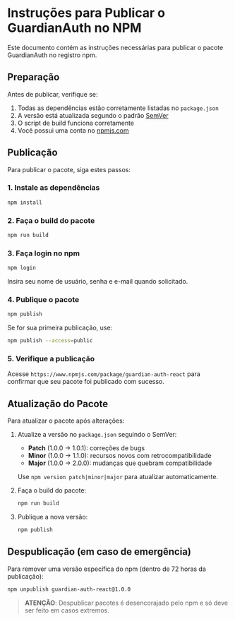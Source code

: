 # Instruções para Publicar o GuardianAuth no NPM

Este documento contém as instruções necessárias para publicar o pacote GuardianAuth no registro npm.

## Preparação

Antes de publicar, verifique se:

1. Todas as dependências estão corretamente listadas no `package.json`
2. A versão está atualizada segundo o padrão [SemVer](https://semver.org/)
3. O script de build funciona corretamente
4. Você possui uma conta no [npmjs.com](https://www.npmjs.com/)

## Publicação

Para publicar o pacote, siga estes passos:

### 1. Instale as dependências

```bash
npm install
```

### 2. Faça o build do pacote

```bash
npm run build
```

### 3. Faça login no npm

```bash
npm login
```

Insira seu nome de usuário, senha e e-mail quando solicitado.

### 4. Publique o pacote

```bash
npm publish
```

Se for sua primeira publicação, use:

```bash
npm publish --access=public
```

### 5. Verifique a publicação

Acesse `https://www.npmjs.com/package/guardian-auth-react` para confirmar que seu pacote foi publicado com sucesso.

## Atualização do Pacote

Para atualizar o pacote após alterações:

1. Atualize a versão no `package.json` seguindo o SemVer:
   - **Patch** (1.0.0 -> 1.0.1): correções de bugs
   - **Minor** (1.0.0 -> 1.1.0): recursos novos com retrocompatibilidade
   - **Major** (1.0.0 -> 2.0.0): mudanças que quebram compatibilidade

   Use `npm version patch|minor|major` para atualizar automaticamente.

2. Faça o build do pacote:

   ```bash
   npm run build
   ```

3. Publique a nova versão:

   ```bash
   npm publish
   ```

## Despublicação (em caso de emergência)

Para remover uma versão específica do npm (dentro de 72 horas da publicação):

```bash
npm unpublish guardian-auth-react@1.0.0
```

> **ATENÇÃO**: Despublicar pacotes é desencorajado pelo npm e só deve ser feito em casos extremos. 